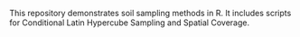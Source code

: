 This repository demonstrates soil sampling methods in R. It includes scripts for Conditional Latin Hypercube Sampling and Spatial Coverage.

